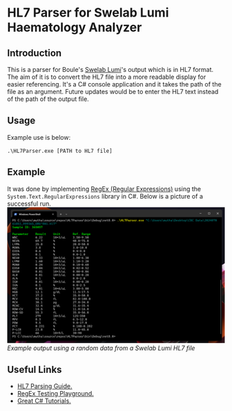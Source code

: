 # HL7 Parser for Swelab Lumi Haematology Analyzer
## Introduction
This is a parser for Boule's [Swelab Lumi](https://boule.com/human-and-veterinary/swelab/swelab-lumi/)'s output which is in HL7 format. The aim of it is to convert the HL7 file into a more readable display for easier referencing. It's a C# console application and it takes the path of the file as an argument. Future updates would be to enter the HL7 text instead of the path of the output file. 

## Usage
Example use is below: 
```
.\HL7Parser.exe [PATH to HL7 file]
```

## Example
It was done by implementing [RegEx (Regular Expressions)](https://en.wikipedia.org/wiki/Regular_expression) using the ``System.Text.RegularExpressions`` library in C#. Below is a picture of a successful run.
![Example output using a random data from a Swelab Lumi HL7 file](img.png)
*Example output using a random data from a Swelab Lumi HL7 file*

## Useful Links
- [HL7 Parsing Guide.](https://www.parsehog.com/hl7/parser)
- [RegEx Testing Playground.](https://regexr.com/)
- [Great C# Tutorials.](https://www.youtube.com/@IAmTimCorey)
